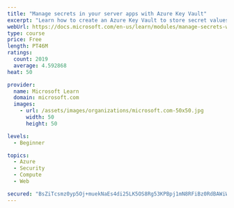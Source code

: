 ```yaml
---
title: "Manage secrets in your server apps with Azure Key Vault"
excerpt: "Learn how to create an Azure Key Vault to store secret values and how to enable secure access to the vault."
webUrl: https://docs.microsoft.com/en-us/learn/modules/manage-secrets-with-azure-key-vault/
type: course
price: Free
length: PT46M
ratings:
  count: 2019
  average: 4.592868
heat: 50

provider:
  name: Microsoft Learn
  domain: microsoft.com
  images:
    - url: /assets/images/organizations/microsoft.com-50x50.jpg
      width: 50
      height: 50

levels:
  - Beginner

topics:
  - Azure
  - Security
  - Compute
  - Web

secured: "BsZiTcsmz0yp5Oj+muekNaEs4di25LK5OS8Rg53KPBpj1mN8RFiBz0RdBAWiWlDunAdsiKmfrw6wok3pDpzehqSY2PEIafgWrInYS49zA+pnRPFUENR6JvnSLTAwBPmnYTfQAZe9bKZIzEdf0rFJ2ycsrin6E6ewarnLnyP2LKJZFfHS9Eejqhxs5M5yINlF6B+4dlrIFE8M1GNulyKu/wdQXGe8kNy504FWEcJpnZCZQXtatyGBu920xqkd1ZGSS/DvQGj4Mh61yFYoG4e6XPRW/mZnBDoqQLz0FF1033EsNyAoWlG20WK7jy6+rJlDzGF7vNIIUVIy43s4sVzw5+46nf5mtZW24USPmJXnZBuIlZRNee+GkLTJAdQXOI1e27bgEuIFBTYoGUPsT32vA2LAfUTDvpbwP+BAIMQHxAE=;PDWtoe2ldo3CvFlFICK4rA=="
---
```


